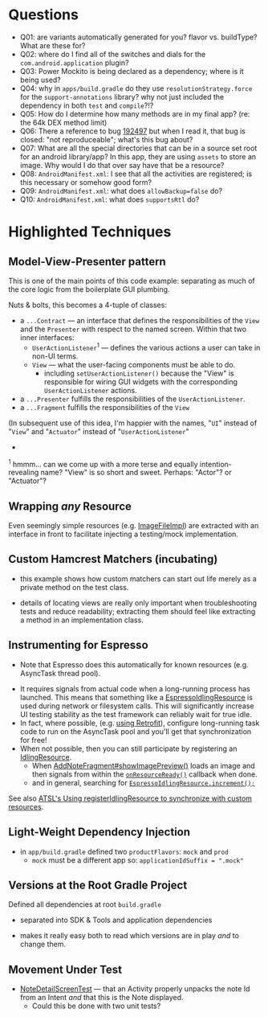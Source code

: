 # Questions

* Q01: are variants automatically generated for you?  flavor vs. buildType?  What are these for?
* Q02: where do I find all of the switches and dials for the `com.android.application` plugin?
* Q03: Power Mockito is being declared as a dependency; where is it being used?
* Q04: why in `apps/build.gradle` do they use `resolutionStrategy.force` for the `support-annotations` library?  why not just included the dependency in both `test` and `compile`?!?
* Q05: How do I determine how many methods are in my final app? (re: the 64k DEX method limit)
* Q06: There a reference to bug [192497](https://code.google.com/p/android/issues/detail?id=192497) but when I read it, that bug is closed: "not reproduceable"; what's this bug about?
* Q07: What are all the special directories that can be in a source set root for an android library/app?  In this app, they are using `assets` to store an image.  Why would I do that over say have that be a resource?
* Q08: `AndroidManifest.xml`: I see that all the activities are registered; is this necessary or somehow good form?
* Q09: `AndroidManifest.xml`: what does `allowBackup=false` do?
* Q10: `AndroidManifest.xml`: what does `supportsRtl` do?

# Highlighted Techniques

## Model-View-Presenter pattern

This is one of the main points of this code example: separating as much of the core logic from the boilerplate GUI plumbing.

Nuts & bolts, this becomes a 4-tuple of classes:

* a `...Contract` — an interface that defines the responsibilities of the `View` and the `Presenter` with respect to the named screen.  Within that two inner interfaces:
  * `UserActionListener`<sup>1</sup> — defines the various actions a user can take in non-UI terms.
  - `View` — what the user-facing components must be able to do.
    - including `setUserActionListener()` because the "View" is responsible for wiring GUI widgets with the corresponding `UserActionListener` actions.
* a `...Presenter` fulfills the responsibilities of the `UserActionListener`.
* a `...Fragment` fulfills the responsibilities of the `View`

(In subsequent use of this idea, I'm happier with the names, "`UI`" instead of "`View`" and "`Actuator`" instead of "`UserActionListener`"

-

<sup>1</sup> hmmm... can we come up with a more terse and equally intention-revealing name?  "View" is so short and sweet.  Perhaps: "Actor"?  or "Actuator"?

## Wrapping *any* Resource

Even seemingly simple resources (e.g. [ImageFileImpl](https://github.com/googlecodelabs/android-testing/blob/305e806d819d068e8f960263865755ead8676fa8/app/src/main/java/com/example/android/testing/notes/util/ImageFileImpl.java)) are extracted with an interface in front to facilitate injecting a testing/mock implementation.

## Custom Hamcrest Matchers (incubating)

* this example shows how custom matchers can start out life merely as a private method on the test class.
- details of locating views are really only important when troubleshooting tests and reduce readability; extracting them should feel like extracting a method in an implementation class.


## Instrumenting for Espresso

* Note that Espresso does this automatically for known resources (e.g. AsyncTask thread pool).
- It requires signals from actual code when a long-running process has launched.  This means that something like a [EspressoIdlingResource](https://github.com/googlecodelabs/android-testing/blob/305e806d819d068e8f960263865755ead8676fa8/app/src/main/java/com/example/android/testing/notes/util/EspressoIdlingResource.java) is used during network or filesystem calls.  This will significantly increase UI testing stability as the test framework can reliably wait for true idle.
- In fact, where possible, (e.g. [using Retrofit](http://michaelevans.org/blog/2015/08/03/using-espresso-for-easy-ui-testing/)), configure long-running task code to run on the AsyncTask pool and you'll get that synchronization for free!
- When not possible, then you can still participate by registering an [IdlingResource](https://developer.android.com/reference/android/support/test/espresso/IdlingResource.html).
  * When [AddNoteFragment#showImagePreview()](https://github.com/googlecodelabs/android-testing/blob/305e806d819d068e8f960263865755ead8676fa8/app/src/main/java/com/example/android/testing/notes/addnote/AddNoteFragment.java#L163) loads an image and then signals from within the [`onResourceReady()`](https://github.com/googlecodelabs/android-testing/blob/305e806d819d068e8f960263865755ead8676fa8/app/src/main/java/com/example/android/testing/notes/addnote/AddNoteFragment.java#L175) callback when done.
  - and in general, searching for [`EspressoIdlingResource.increment();`](https://github.com/googlecodelabs/android-testing/search?utf8=%E2%9C%93&q=EspressoIdlingResource.increment%28%29%3B)

See also [ATSL's Using registerIdlingResource to synchronize with custom resources](https://google.github.io/android-testing-support-library/docs/espresso/advanced/index.html#using-registeridlingresource-to-synchronize-with-custom-resources).

## Light-Weight Dependency Injection

* in `app/build.gradle` defined two `productFlavors`: `mock` and `prod`
  - `mock` must be a different app so: `applicationIdSuffix = ".mock"`

## Versions at the Root Gradle Project

Defined all dependencies at root `build.gradle`
* separated into SDK & Tools and application dependencies
- makes it really easy both to read which versions are in play *and* to change them.


## Movement Under Test

* [NoteDetailScreenTest](https://github.com/googlecodelabs/android-testing/blob/305e806d819d068e8f960263865755ead8676fa8/app/src/androidTestMock/java/com/example/android/testing/notes/notedetail/NoteDetailScreenTest.java) — that an Activity properly unpacks the note Id from an Intent *and* that this is the Note displayed.
  * Could this be done with two unit tests?



